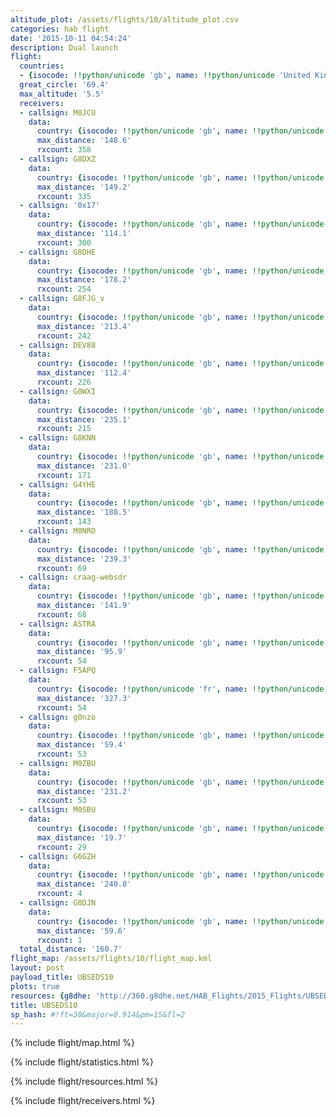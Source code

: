 ```yaml
---
altitude_plot: /assets/flights/10/altitude_plot.csv
categories: hab flight
date: '2015-10-11 04:54:24'
description: Dual launch
flight:
  countries:
  - {isocode: !!python/unicode 'gb', name: !!python/unicode 'United Kingdom'}
  great_circle: '69.4'
  max_altitude: '5.5'
  receivers:
  - callsign: M0JCU
    data:
      country: {isocode: !!python/unicode 'gb', name: !!python/unicode 'United Kingdom'}
      max_distance: '148.6'
      rxcount: 358
  - callsign: G8DXZ
    data:
      country: {isocode: !!python/unicode 'gb', name: !!python/unicode 'United Kingdom'}
      max_distance: '149.2'
      rxcount: 335
  - callsign: '0x17'
    data:
      country: {isocode: !!python/unicode 'gb', name: !!python/unicode 'United Kingdom'}
      max_distance: '114.1'
      rxcount: 300
  - callsign: G8DHE
    data:
      country: {isocode: !!python/unicode 'gb', name: !!python/unicode 'United Kingdom'}
      max_distance: '178.2'
      rxcount: 254
  - callsign: G8FJG_v
    data:
      country: {isocode: !!python/unicode 'gb', name: !!python/unicode 'United Kingdom'}
      max_distance: '213.4'
      rxcount: 242
  - callsign: DEV88
    data:
      country: {isocode: !!python/unicode 'gb', name: !!python/unicode 'United Kingdom'}
      max_distance: '112.4'
      rxcount: 226
  - callsign: G0WXI
    data:
      country: {isocode: !!python/unicode 'gb', name: !!python/unicode 'United Kingdom'}
      max_distance: '235.1'
      rxcount: 215
  - callsign: G8KNN
    data:
      country: {isocode: !!python/unicode 'gb', name: !!python/unicode 'United Kingdom'}
      max_distance: '231.0'
      rxcount: 171
  - callsign: G4YHE
    data:
      country: {isocode: !!python/unicode 'gb', name: !!python/unicode 'United Kingdom'}
      max_distance: '188.5'
      rxcount: 143
  - callsign: M0NRD
    data:
      country: {isocode: !!python/unicode 'gb', name: !!python/unicode 'United Kingdom'}
      max_distance: '239.3'
      rxcount: 69
  - callsign: craag-websdr
    data:
      country: {isocode: !!python/unicode 'gb', name: !!python/unicode 'United Kingdom'}
      max_distance: '141.9'
      rxcount: 68
  - callsign: ASTRA
    data:
      country: {isocode: !!python/unicode 'gb', name: !!python/unicode 'United Kingdom'}
      max_distance: '95.9'
      rxcount: 54
  - callsign: F5APQ
    data:
      country: {isocode: !!python/unicode 'fr', name: !!python/unicode 'France'}
      max_distance: '327.3'
      rxcount: 54
  - callsign: g0nzo
    data:
      country: {isocode: !!python/unicode 'gb', name: !!python/unicode 'United Kingdom'}
      max_distance: '59.4'
      rxcount: 53
  - callsign: M0ZBU
    data:
      country: {isocode: !!python/unicode 'gb', name: !!python/unicode 'United Kingdom'}
      max_distance: '231.2'
      rxcount: 53
  - callsign: M0SBU
    data:
      country: {isocode: !!python/unicode 'gb', name: !!python/unicode 'United Kingdom'}
      max_distance: '19.7'
      rxcount: 29
  - callsign: G6GZH
    data:
      country: {isocode: !!python/unicode 'gb', name: !!python/unicode 'United Kingdom'}
      max_distance: '240.8'
      rxcount: 4
  - callsign: G8DJN
    data:
      country: {isocode: !!python/unicode 'gb', name: !!python/unicode 'United Kingdom'}
      max_distance: '59.6'
      rxcount: 1
  total_distance: '160.7'
flight_map: /assets/flights/10/flight_map.kml
layout: post
payload_title: UBSEDS10
plots: true
resources: {g8dhe: 'http://360.g8dhe.net/HAB_Flights/2015_Flights/UBSEDS10-11_20151011/index.php?ind=3'}
title: UBSEDS10
sp_hash: #!ft=30&major=0.914&pm=15&fl=2
---
```


<!--more-->

{% include flight/map.html %}

{% include flight/statistics.html %}

{% include flight/resources.html %}

{% include flight/receivers.html %}
